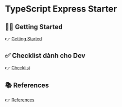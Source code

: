 # TypeScript Express Starter

## 🏃‍♂️ Getting Started

👉 [Getting Started](./docs/getting-started.md)

## ✅ Checklist dành cho Dev

👉 [Checklist](./docs/setup-checklist.md)

## 📚 References

👉 [References](./docs/references.md)

